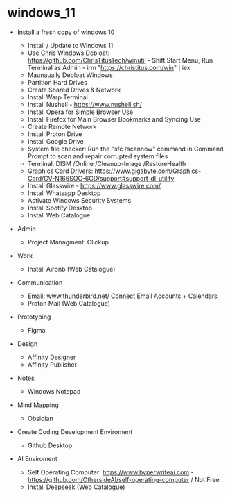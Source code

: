 # windows_11
+ Install a fresh copy of windows 10
  - Install / Update to Windows 11
  - Use Chris Windows Debloat: https://github.com/ChrisTitusTech/winutil - Shift Start Menu, Run Terminal as Admin - irm "https://christitus.com/win" | iex
  - Maunaually Debloat Windows
  - Partition Hard Drives
  - Create Shared Drives & Network
  - Install Warp Terminal
  - Install Nushell - https://www.nushell.sh/
  - Install Opera for Simple Browser Use
  - Install Firefox for Main Browser Bookmarks and Syncing Use
  - Create Remote Network
  - Install Proton Drive
  - Install Google Drive
  - System file checker: Run the "sfc /scannow" command in Command Prompt to scan and repair corrupted system files
  - Terminal: DISM /Online /Cleanup-Image /RestoreHealth
  - Graphics Card Drivers: https://www.gigabyte.com/Graphics-Card/GV-N166SOC-6GD/support#support-dl-utility
  - Install Glasswire - https://www.glasswire.com/
  - Install Whatsapp Desktop
  - Activate Windows Security Systems
  - Install Spotify Desktop
  - Install Web Catalogue
 
+ Admin
  - Project Managment: Clickup
 
+ Work
  - Install Airbnb (Web Catalogue)

+ Communication
  - Email: www.thunderbird.net/ Connect Email Accounts + Calendars
  - Proton Mail (Web Catalogue)
 
+ Prototyping
  - Figma

+ Design
  - Affinity Designer
  - Affinity Publisher
 
+ Notes
  - Windows Notepad
 
+ Mind Mapping
  - Obsidian
 
+ Create Coding Development Enviroment
  - Github Desktop

+ AI Enviroment
  - Self Operating Computer: https://www.hyperwriteai.com - https://github.com/OthersideAI/self-operating-computer /  Not Free
  - Install Deepseek (Web Catalogue)
